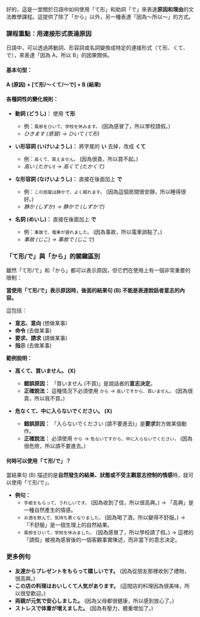 好的，這是一堂關於日語中如何使用「て形」和助詞「で」來表達**原因和理由**的文法教學課程。這提供了除了「から」以外，另一種表達「因為～所以～」的方式。

### **課程重點：用連接形式表達原因**

日語中，可以透過將動詞、形容詞或名詞變換成特定的連接形式（て形、くて、で），來表達「因為 A，所以 B」的因果關係。

#### **基本句型：**

**A (原因) + [て形/～くて/～で] + B (結果)**

#### **各種詞性的變化規則：**

*   **動詞 (どうし)：** 使用 **て形**
    *   例：`風邪をひいて、学校を休みます。` (因為感冒了，所以學校請假。)
    *   *ひきます (感冒) → ひいて (て形)*

*   **い形容詞 (いけいようし)：** 將字尾的 **い** 去掉，改成 **くて**
    *   例：`高くて、買えません。` (因為很貴，所以買不起。)
    *   *高い (たかい) → 高くて (たかくて)*

*   **な形容詞 (なけいようし)：** 直接在後面加上 **で**
    *   例：`この部屋は静かで、よく眠れます。` (因為這個房間很安靜，所以睡得很好。)
    *   *静か (しずか) → 静かで (しずかで)*

*   **名詞 (めいし)：** 直接在後面加上 **で**
    *   例：`事故で、電車が遅れました。` (因為事故，所以電車誤點了。)
    *   *事故 (じこ) → 事故で (じこで)*

### **「て形/で」與「から」的關鍵區別**

雖然「て形/で」和「から」都可以表示原因，但它們在使用上有一個非常重要的限制：

**當使用「て形/で」表示原因時，後面的結果句 (B) 不能是表達說話者意志的內容。**

這包括：
*   **意志、意向** (想做某事)
*   **命令** (去做某事)
*   **要求、請求** (請做某事)
*   **指示** (去做某事)

**範例說明：**

*   **高くて、買いません。 (X)**
    *   **錯誤原因：** 「買いません (不買)」是說話者的**意志決定**。
    *   **正確說法：** 這種情況下必須使用 `から` → `高いですから、買いません。` (因為很貴，所以我不買。)

*   **危なくて、中に入らないでください。 (X)**
    *   **錯誤原因：** 「入らないでください (請不要進去)」是**要求**對方做某個動作。
    *   **正確說法：** 必須使用 `から` → `危ないですから、中に入らないでください。` (因為很危險，所以請不要進去。)

#### **何時可以使用「て形/で」？**

當結果句 (B) 描述的是**自然發生的結果、狀態或不受主觀意志控制的情感**時，就可以使用「て形/で」。

*   **例句：**
    *   `手紙をもらって、うれしいです。` (因為收到了信，所以很高興。) -> 「高興」是一種自然產生的情感。
    *   `お酒を飲んで、気持ち悪くなりました。` (因為喝了酒，所以變得不舒服。) -> 「不舒服」是一個生理上的自然結果。
    *   `風邪をひいて、学校を休みました。` (因為感冒了，所以學校請了假。) -> 這裡的「請假」被視為感冒後的一個客觀事實陳述，而非當下的意志決定。

### **更多例句**

*   **友達からプレゼントをもらって嬉しいです。** (因為從朋友那裡收到了禮物，很高興。)
*   **この店の料理はおいしくて人気があります。** (這間店的料理因為很美味，所以很受歡迎。)
*   **両親が元気で安心しました。** (因為父母都很健康，所以感到放心了。)
*   **ストレスで体重が増えました。** (因為有壓力，體重增加了。)    
